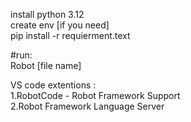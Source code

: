 install python 3.12
</br>
create env [if you need]
</br>
pip install -r requierment.text

#run:</br>
Robot [file name]
</br>

VS code extentions : </br>
   1.RobotCode - Robot Framework Support
   </br>
   2.Robot Framework Language Server
 
